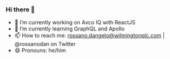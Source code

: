 ### Hi there 👋

- 🔭 I’m currently working on Axco IQ with ReactJS
- 🌱 I’m currently learning GraphQL and Apollo
- 📫 How to reach me: rossano.dangelo@wilmingtonplc.com | @rossanodan on Twitter
- 😄 Pronouns: he/him
